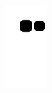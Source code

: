   
  ![Snake animation](https://github.com/rafaballerini/rafaballerini/blob/output/github-contribution-grid-snake.svg)
 
</div>
